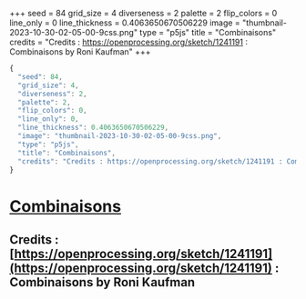 +++
seed = 84
grid_size = 4
diverseness = 2
palette = 2
flip_colors = 0
line_only = 0
line_thickness = 0.4063650670506229
image = "thumbnail-2023-10-30-02-05-00-9css.png"
type = "p5js"
title = "Combinaisons"
credits = "Credits : https://openprocessing.org/sketch/1241191 : Combinaisons by Roni Kaufman"
+++




~~~javascript
{
  "seed": 84,
  "grid_size": 4,
  "diverseness": 2,
  "palette": 2,
  "flip_colors": 0,
  "line_only": 0,
  "line_thickness": 0.4063650670506229,
  "image": "thumbnail-2023-10-30-02-05-00-9css.png",
  "type": "p5js",
  "title": "Combinaisons",
  "credits": "Credits : https://openprocessing.org/sketch/1241191 : Combinaisons by Roni Kaufman"
}
~~~



# [Combinaisons](https://openprocessing.org/sketch/2066485)

## Credits : [https://openprocessing.org/sketch/1241191](https://openprocessing.org/sketch/1241191) : Combinaisons by Roni Kaufman 

